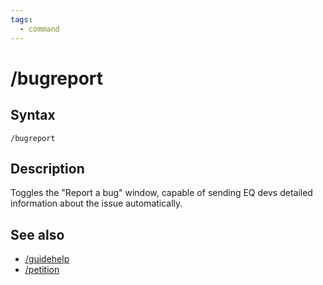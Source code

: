 ```yaml
---
tags:
  - command
---
```


# /bugreport

## Syntax

<!--cmd-syntax-start-->
```eqcommand
/bugreport
```
<!--cmd-syntax-end-->

## Description

<!--cmd-desc-start-->
Toggles the "Report a bug" window, capable of sending EQ devs detailed information about the issue automatically.
<!--cmd-desc-end-->

## See also

- [/guidehelp](cmd-guidehelp.md)
- [/petition](cmd-petition.md)